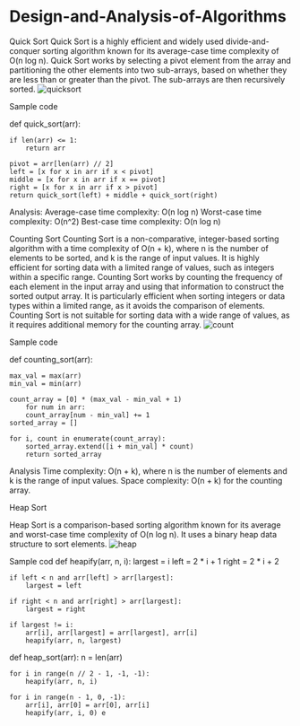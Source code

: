 # Design-and-Analysis-of-Algorithms

Quick Sort
Quick Sort is a highly efficient and widely used divide-and-conquer sorting algorithm known for its average-case time complexity of O(n log n). Quick Sort works by selecting a pivot element from the array and partitioning the other elements into two sub-arrays, based on whether they are less than or greater than the pivot. The sub-arrays are then recursively sorted.
![quicksort](https://github.com/munji74/Design-and-Analysis-of-Algorithms/assets/108124055/534fcf87-193c-4682-be12-479359beb7d5)


Sample code

def quick_sort(arr):
    
    if len(arr) <= 1:
        return arr
    
    pivot = arr[len(arr) // 2]
    left = [x for x in arr if x < pivot]
    middle = [x for x in arr if x == pivot]
    right = [x for x in arr if x > pivot]
    return quick_sort(left) + middle + quick_sort(right)

Analysis:
Average-case time complexity: O(n log n)
Worst-case time complexity: O(n^2)
Best-case time complexity: O(n log n)

Counting Sort
Counting Sort is a non-comparative, integer-based sorting algorithm with a time complexity of O(n + k), where n is the number of elements to be sorted, and k is the range of input values. It is highly efficient for sorting data with a limited range of values, such as integers within a specific range. Counting Sort works by counting the frequency of each element in the input array and using that information to construct the sorted output array. It is particularly efficient when sorting integers or data types within a limited range, as it avoids the comparison of elements. Counting Sort is not suitable for sorting data with a wide range of values, as it requires additional memory for the counting array.
![count](https://github.com/munji74/Design-and-Analysis-of-Algorithms/assets/108124055/105ddb07-e680-4e7b-85ac-814b7ad49612)


Sample code

def counting_sort(arr):
   
    max_val = max(arr)
    min_val = min(arr)
    
    count_array = [0] * (max_val - min_val + 1)
        for num in arr:
        count_array[num - min_val] += 1
    sorted_array = []
    
    for i, count in enumerate(count_array):
        sorted_array.extend([i + min_val] * count)
        return sorted_array

Analysis
Time complexity: O(n + k), where n is the number of elements and k is the range of input values. Space complexity: O(n + k) for the counting array.


Heap Sort

Heap Sort is a comparison-based sorting algorithm known for its average and worst-case time complexity of O(n log n). It uses a binary heap data structure to sort elements.
![heap](https://github.com/munji74/Design-and-Analysis-of-Algorithms/assets/108124055/756ff7d6-5760-42f2-88a9-164d519ea6d1)


Sample cod def heapify(arr, n, i):
    largest = i
    left = 2 * i + 1
    right = 2 * i + 2
    
    if left < n and arr[left] > arr[largest]:
        largest = left
    
    if right < n and arr[right] > arr[largest]:
        largest = right
    
    if largest != i:
        arr[i], arr[largest] = arr[largest], arr[i]
        heapify(arr, n, largest)

def heap_sort(arr):
    n = len(arr)
    
    for i in range(n // 2 - 1, -1, -1):
        heapify(arr, n, i)
    
    for i in range(n - 1, 0, -1):
        arr[i], arr[0] = arr[0], arr[i]
        heapify(arr, i, 0) e
